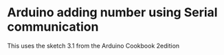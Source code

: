 # Arduino adding number using Serial communication

This uses the sketch 3.1 from the Arduino Cookbook 2edition
